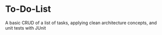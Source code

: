 # To-Do-List
A basic CRUD of a list of tasks, applying clean architecture concepts, and unit tests with JUnit
